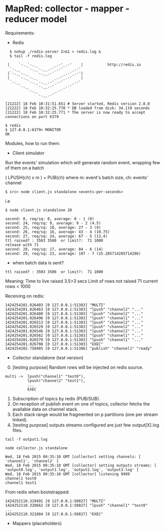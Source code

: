 # MapRed: collector - mapper - reducer model

Requirements:

  - Redis

  ```
    $ nohup ./redis-server 2>&1 > redis.log &
    $ tail -f redis.log

   |    `-._`-._        _.-'_.-'    |           http://redis.io
    `-._    `-._`-.__.-'_.-'    _.-'
   |`-._`-._    `-.__.-'    _.-'_.-'|
   |    `-._`-._        _.-'_.-'    |
    `-._    `-._`-.__.-'_.-'    _.-'
        `-._    `-.__.-'    _.-'
            `-._        _.-'
                `-.__.-'

  [21222] 18 Feb 10:31:51.651 # Server started, Redis version 2.8.8
  [21222] 18 Feb 10:32:25.770 * DB loaded from disk: 34.119 seconds
  [21222] 18 Feb 10:32:25.771 * The server is now ready to accept connections on port 6379

  $ redis
  $ 127.0.0.1:6379> MONITOR
  OK
  ```

Modules, how to run them:

  - Client simulator

  Run the events' simulation which will generate random event, wrapping few of them on a batch

  ( LPUSH(ch) x m ) + PUB(ch) where m: event's batch size, ch: events' channel

  ```
  $ src> node client.js standalone <events-per-seconds>
  ```

  i.e

  ```
  $ node client.js standalone 20

  second: 0, req/sq: 0, average: 0 - 1 (0)
  second: 24, req/sq: 9, average: 9 - 2 (4.5)
  second: 25, req/sq: 18, average: 27 - 3 (9)
  second: 26, req/sq: 16, average: 43 - 4 (10.75)
  second: 27, req/sq: 24, average: 67 - 5 (13.4)
  ttl raised? : 3503 3500  or limit?:  71 1000
  release with 71
  second: 28, req/sq: 17, average: 84 - 6 (14)
  second: 29, req/sq: 23, average: 107 - 7 (15.285714285714286)
  ```

  - when batch data is sent?

  ```ttl raised? : 3503 3500  or limit?:  71 1000```

  Meaning: Time to live raised 3.5>3 secs
           Limit of rows not raised 71 current rows < 1000

  Receiving on redis:

  ```
  1424254201.026403 [0 127.0.0.1:51383] "MULTI"
  1424254201.026463 [0 127.0.0.1:51383] "lpush" "channel2" "..."
  1424254201.026480 [0 127.0.0.1:51383] "lpush" "channel2" "..."
  1424254201.026496 [0 127.0.0.1:51383] "lpush" "channel1" "..."
  1424254201.026513 [0 127.0.0.1:51383] "lpush" "channel2" "..."
  1424254201.026529 [0 127.0.0.1:51383] "lpush" "channel2" "..."
  1424254201.026546 [0 127.0.0.1:51383] "lpush" "channel2" "..."
  1424254201.026562 [0 127.0.0.1:51383] "lpush" "channel1" "..."
  1424254201.026579 [0 127.0.0.1:51383] "lpush" "channel1" "..."
  1424254201.026708 [0 127.0.0.1:51383] "EXEC"
  1424254202.758485 [0 127.0.0.1:51386] "publish" "channel1" "ready"
  ```

  - Collector standalone (test version)

  0) [testing purpose] Random rows will be injected on redis source.

    multi ->  lpush("channel1" "test0"),
              lpush("channel2" "test1"),
              ...
              EXEC

  1) Subscription of topics by redis (PUB/SUB).
  2) On reception of publish event on one of topics, collector fetchs the available data on channel stack.
  3) Each stack range would be fragmented on p partitions (one per stream linked).
  4) [testing purpose] outputs streams configured are just few output[X].log files.

  ```
  tail -f output1.log
  ```

  ```
  node collector.js standalone

  Wed, 18 Feb 2015 09:35:10 GMT [collector] setting channels: [ 'channel1', 'channel2' ]
  Wed, 18 Feb 2015 09:35:10 GMT [collector] setting outputs streams: [ 'output0.log', 'output1.log', 'output2.log', 'output3.log' ]
  Wed, 18 Feb 2015 09:35:10 GMT [collector] listening 9999
  channel1 test0
  channel1 test1

  ```

  From redis when bootstrapped:

  ```
  1424252110.319491 [0 127.0.0.1:50827] "MULTI"
  1424252110.320662 [0 127.0.0.1:50827] "lpush" "channel1" "test0"
  ...
  1424252110.321084 [0 127.0.0.1:50827] "EXEC"
  ```


  - Mappers (placeholders)

